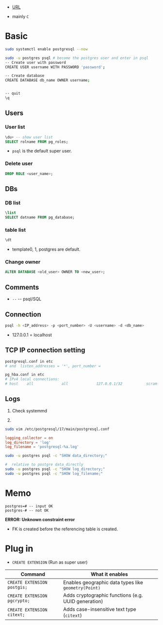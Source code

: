 
* [URL](https://github.com/postgres/postgres)

* mainly `C`
# Basic

```bash
sudo systemctl enable postgresql --now

sudo -u postgres psql # become the postgres user and enter in psql
-- Create user with password
CREATE USER username WITH PASSWORD 'password';

-- Create database
CREATE DATABASE db_name OWNER username;


-- quit
\q
```

## Users

### User list
```sql
\du+ -- show user list
SELECT rolname FROM pg_roles;
```

* `psql` is the default super user.

### Delete user
```sql
DROP ROLE <user_name>;
```

## DBs

### DB list
```sql
\list
SELECT datname FROM pg_database;
```
### table list

```sql
\dt
```

* template0, 1, postgres are default.

### Change owner

```sql
ALTER DATABASE <old_user> OWNER TO <new_user>;
```


## Comments

* `--` -- psql/SQL


## Connection

```bash
psql -h <IP_address> -p <port_number> -U <username> -d <db_name>
```

* 127.0.0.1 = localhost

## TCP IP connection setting

```bash
postgresql.conf in etc
# and  listen_addresses = '*', port_number = 

pg_hba.conf in etc
# IPv4 local connections:
# host    all             all             127.0.0.1/32           scram-sha-256 or md5(older)

```

## Logs
1. Check systemmd

2.

```bash
sudo vim /etc/postgresql/17/main/postgresql.conf
```

```conf
logging_collector = on
log_directory = 'log'
log_filename = 'postgresql-%a.log'
```

```bash
sudo -u postgres psql -c "SHOW data_directory;"

#  relative to postgre data_directly
sudo -u postgres psql -c "SHOW log_directory;"
sudo -u postgres psql -c "SHOW log_filename;"
```

# Memo
```
postgres=# -- input OK
postgres-# -- not OK
```

**ERROR: Unknown constraint error**
* FK is created before the referencing table is created.

# Plug in

* `CREATE EXTENSION`
(Run as super user)

| Command                      | What it enables                                      |
| ---------------------------- | ---------------------------------------------------- |
| `CREATE EXTENSION postgis;`  | Enables geographic data types like `geometry(Point)` |
| `CREATE EXTENSION pgcrypto;` | Adds cryptographic functions (e.g. UUID generation)  |
| `CREATE EXTENSION citext;`   | Adds case-insensitive text type (`citext`)           |
